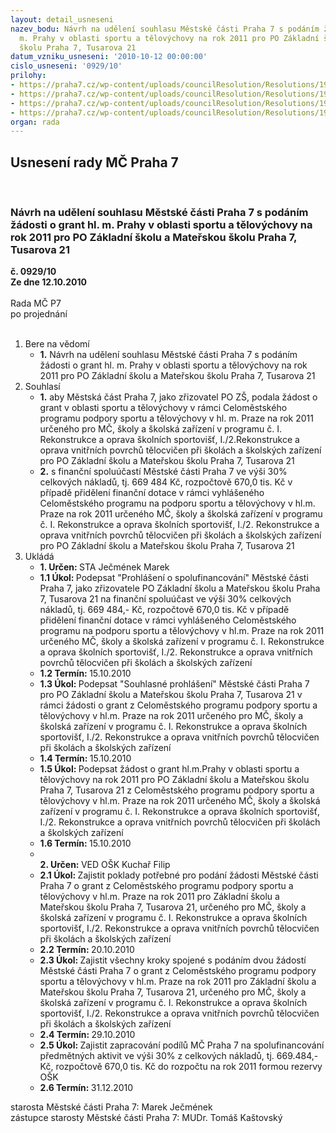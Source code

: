 ```yaml
---
layout: detail_usneseni
nazev_bodu: Návrh na udělení souhlasu Městské části Praha 7 s podáním žádosti  o grant  hl.
  m. Prahy v oblasti sportu a tělovýchovy na rok 2011 pro PO Základní školu a Mateřskou
  školu Praha 7, Tusarova 21
datum_vzniku_usneseni: '2010-10-12 00:00:00'
cislo_usneseni: '0929/10'
prilohy:
- https://praha7.cz/wp-content/uploads/councilResolution/Resolutions/19983/55-10-%c5%be%c3%a1dos-formul%c3%a1%c5%99.doc
- https://praha7.cz/wp-content/uploads/councilResolution/Resolutions/19983/55-10-proh%c3%a1%c5%a1en%c3%ad_o_spolufinancov%c3%a1n%c3%ad.doc
- https://praha7.cz/wp-content/uploads/councilResolution/Resolutions/19983/55-10-souhlasn%c3%a9_prohl%c3%a1%c5%a1en%c3%ad.doc
- https://praha7.cz/wp-content/uploads/councilResolution/Resolutions/19983/55-10-polo%c5%bekov%c3%bd_rozpo%c4%8det.pdf
organ: rada
---
```

<div id="ucUsn_pList" class="usn">
	<span><h2>Usnesení rady MČ Praha 7 </h2>
<br></span><div class="standBody">
<span><h3>Návrh na udělení souhlasu Městské části Praha 7 s podáním žádosti  o grant  hl. m. Prahy v oblasti sportu a tělovýchovy na rok 2011 pro PO Základní školu a Mateřskou školu Praha 7, Tusarova 21</h3></span><div class="center">
		<strong>č. 0929/10</strong><br>
	</div>
<div class="center">
		<strong>Ze dne 12.10.2010</strong><br><br>
	</div>Rada MČ P7<br> po projednání<br><br><ol>
<li>Bere na vědomí<ul><li>
<strong>1.</strong> Návrh na udělení souhlasu Městské části Praha 7 s podáním žádosti  o grant  hl. m. Prahy v oblasti sportu a tělovýchovy na rok 2011 pro PO Základní školu a Mateřskou školu Praha 7, Tusarova 21  </li></ul>
</li>
<li>Souhlasí<ul>
<li>
<strong>1.</strong> aby Městská část Praha 7, jako zřizovatel PO ZŠ, podala žádost o grant v oblasti sportu a tělovýchovy v rámci Celoměstského  programu podpory sportu a tělovýchovy v hl. m. Praze na rok 2011 určeného pro MČ, školy a školská zařízení v programu č. I. Rekonstrukce a oprava školních sportovišť, I./2.Rekonstrukce a oprava vnitřních povrchů tělocvičen při školách a školských zařízení  pro PO Základní školu a Mateřskou školu Praha 7, Tusarova 21 </li>
<li>
<strong>2.</strong> s finanční spoluúčastí Městské části Praha 7 ve výši 30% celkových nákladů, tj. 669 484 Kč, rozpočtově 670,0 tis. Kč v případě přidělení finanční dotace v rámci vyhlášeného Celoměstského programu na podporu sportu a tělovýchovy v hl.m. Praze na rok 2011 určeného MČ, školy a školská zařízení v programu č. I. Rekonstrukce a oprava školních sportovišť, I./2. Rekonstrukce a oprava vnitřních povrchů tělocvičen při školách a školských zařízení  pro PO Základní školu a Mateřskou školu Praha 7, Tusarova 21      </li>
</ul>
</li>
<li>Ukládá<ul>
<li>
<strong>1. Určen: </strong>STA Ječmének Marek</li>
<li>
<strong>1.1 Úkol: </strong>Podepsat "Prohlášení o spolufinancování" Městské části Praha 7, jako zřizovatele PO Základní školu a Mateřskou školu Praha 7, Tusarova 21 na finanční spoluúčast ve výši 30% celkových nákladů, tj. 669 484,- Kč, rozpočtově 670,0 tis. Kč v případě přidělení finanční dotace v rámci vyhlášeného Celoměstského programu na podporu sportu a tělovýchovy v hl.m. Praze na rok 2011 určeného MČ, školy a školská zařízení v programu č. I. Rekonstrukce a oprava školních sportovišť, I./2. Rekonstrukce a oprava vnitřních povrchů tělocvičen při školách a školských zařízení</li>
<li>
<strong>1.2 Termín: </strong>15.10.2010</li>
<li>
<strong>1.3 Úkol: </strong>Podepsat "Souhlasné prohlášení" Městské části Praha 7 pro PO Základní školu a Mateřskou školu Praha 7, Tusarova 21 v rámci žádosti o grant z Celoměstského programu podpory sportu a tělovýchovy v hl.m. Praze na rok 2011 určeného pro MČ, školy a školská zařízení v programu č. I. Rekonstrukce a oprava školních sportovišť, I./2. Rekonstrukce a oprava vnitřních povrchů tělocvičen při školách a školských zařízení</li>
<li>
<strong>1.4 Termín: </strong>15.10.2010</li>
<li>
<strong>1.5 Úkol: </strong>Podepsat žádost o grant hl.m.Prahy v oblasti sportu a tělovýchovy na rok 2011 pro PO Základní školu a Mateřskou školu Praha 7, Tusarova 21 z Celoměstského programu podpory sportu a tělovýchovy v hl.m. Praze na rok 2011 určeného MČ, školy a školská zařízení v programu č. I. Rekonstrukce a oprava školních sportovišť, I./2. Rekonstrukce a oprava vnitřních povrchů tělocvičen při školách a školských zařízení</li>
<li>
<strong>1.6 Termín: </strong>15.10.2010</li>
<li>
<strong><br>2. Určen: </strong>VED OŠK Kuchař Filip</li>
<li>
<strong>2.1 Úkol: </strong>Zajistit poklady potřebné pro podání žádosti Městské části Praha 7 o grant z Celoměstského programu podpory sportu a tělovýchovy v hl.m. Praze na rok 2011 pro Základní školu a Mateřskou školu Praha 7, Tusarova 21, určeného pro MČ, školy a školská zařízení v programu č. I. Rekonstrukce a oprava školních sportovišť, I./2. Rekonstrukce a oprava vnitřních povrchů tělocvičen při školách a školských zařízení</li>
<li>
<strong>2.2 Termín: </strong>20.10.2010</li>
<li>
<strong>2.3 Úkol: </strong>Zajistit všechny kroky spojené s podáním dvou žádostí Městské části Praha 7 o grant z Celoměstského programu podpory sportu a tělovýchovy v hl.m. Praze na rok 2011 pro Základní školu a Mateřskou školu Praha 7,  Tusarova 21, určeného pro MČ, školy a školská zařízení v programu č. I. Rekonstrukce a oprava školních sportovišť, I./2. Rekonstrukce a oprava vnitřních povrchů tělocvičen při školách a školských zařízení</li>
<li>
<strong>2.4 Termín: </strong>29.10.2010</li>
<li>
<strong>2.5 Úkol: </strong>Zajistit zapracování podílů MČ Praha 7 na spolufinancování předmětných aktivit ve výši 30% z celkových nákladů, tj. 669.484,- Kč, rozpočtově 670,0 tis. Kč do rozpočtu na rok 2011 formou rezervy OŠK</li>
<li>
<strong>2.6 Termín: </strong>31.12.2010</li>
</ul>
</li>
</ol>starosta Městské části Praha 7: Marek Ječmének<br>zástupce starosty Městské části Praha 7: MUDr. Tomáš Kaštovský 
</div>
</div>
